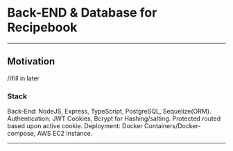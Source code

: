 # Back-END & Database for Recipebook

<hr />

## Motivation

//fill in later

### Stack 
Back-End: NodeJS, Express, TypeScript, PostgreSQL, Sequelize(ORM).
Authentication: JWT Cookies, Bcrypt for Hashing/salting. Protected routed based upon active cookie.
Deployment: Docker Containers/Docker-compose, AWS EC2 Instance.

<hr />
